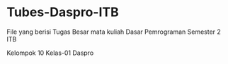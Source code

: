 # Tubes-Daspro-ITB
File yang berisi Tugas Besar mata kuliah Dasar Pemrograman Semester 2 ITB

Kelompok 10 Kelas-01 Daspro
